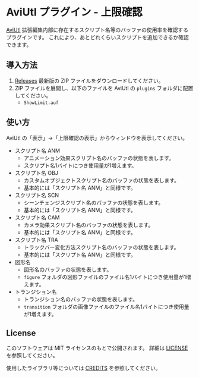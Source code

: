 # AviUtl プラグイン - 上限確認

[AviUtl](http://spring-fragrance.mints.ne.jp/aviutl/)
拡張編集内部に存在するスクリプト名等のバッファの使用率を確認するプラグインです。
これにより、あとどれくらいスクリプトを追加できるか確認できます。

## 導入方法

1. [Releases](https://github.com/karoterra/aviutl_ShowLimit/releases/)
   最新版の ZIP ファイルをダウンロードしてください。
2. ZIP ファイルを展開し、以下のファイルを AviUtl の `plugins` フォルダに配置してください。
   - `ShowLimit.auf`

## 使い方

AviUtl の「表示」→「上限確認の表示」からウィンドウを表示してください。

- スクリプト名 ANM
  - アニメーション効果スクリプト名のバッファの状態を表します。
  - スクリプト名1バイトにつき使用量が1増えます。
- スクリプト名 OBJ
  - カスタムオブジェクトスクリプト名のバッファの状態を表します。
  - 基本的には「スクリプト名 ANM」と同様です。
- スクリプト名 SCN
  - シーンチェンジスクリプト名のバッファの状態を表します。
  - 基本的には「スクリプト名 ANM」と同様です。
- スクリプト名 CAM
  - カメラ効果スクリプト名のバッファの状態を表します。
  - 基本的には「スクリプト名 ANM」と同様です。
- スクリプト名 TRA
  - トラックバー変化方法スクリプト名のバッファの状態を表します。
  - 基本的には「スクリプト名 ANM」と同様です。
- 図形名
  - 図形名のバッファの状態を表します。
  - `figure` フォルダの図形ファイルのファイル名1バイトにつき使用量が1増えます。
- トランジション名
  - トランジション名のバッファの状態を表します。
  - `transition` フォルダの画像ファイルのファイル名1バイトにつき使用量が1増えます。

## License

このソフトウェアは MIT ライセンスのもとで公開されます。
詳細は [LICENSE](LICENSE) を参照してください。

使用したライブラリ等については [CREDITS](CREDITS.md) を参照してください。
